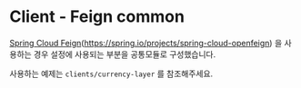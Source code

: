 Client - Feign common
====

[Spring Cloud Feign](https://spring.io/projects/spring-cloud-openfeign)(https://spring.io/projects/spring-cloud-openfeign) 
을 사용하는 경우 설정에 사용되는 부분을 공통모듈로 구성했습니다.

사용하는 예제는 `clients/currency-layer` 를 참조해주세요.